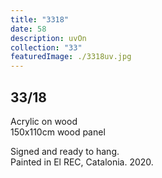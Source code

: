 ```yaml
---
title: "3318"
date: 58
description: uvOn
collection: "33"
featuredImage: ./3318uv.jpg
---
```


## 33/18

Acrylic on wood<br/>
150x110cm wood panel

Signed and ready to hang.<br/>
Painted in El REC, Catalonia. 2020.